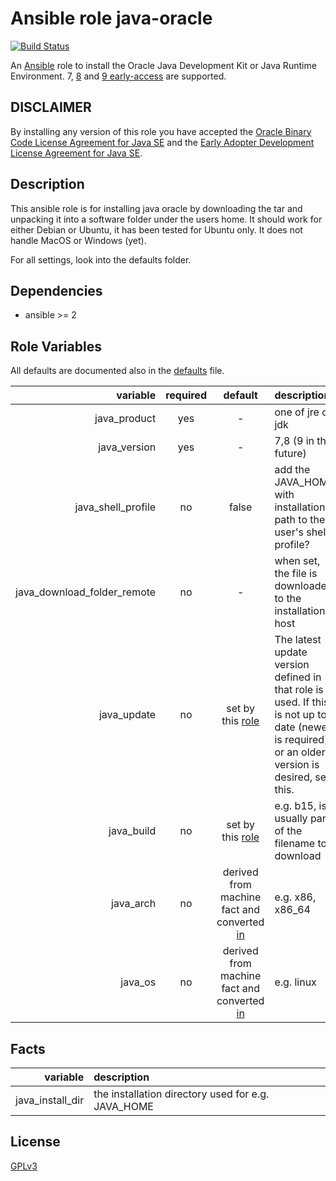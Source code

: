Ansible role java-oracle
========================

[![Build Status](https://travis-ci.org/nwoetzel/ansible-role-java-oracle.svg?branch=master)](https://travis-ci.org/nwoetzel/ansible-role-java-oracle)

An [Ansible](http://www.ansible.com) role to install the  Oracle Java Development Kit or Java Runtime Environment. 7, [8](http://www.oracle.com/technetwork/java/javase/downloads/index.html) and [9 early-access](https://jdk9.java.net/download/) are supported.

## DISCLAIMER

By installing any version of this role you have accepted the [Oracle Binary Code License Agreement for Java SE](http://www.oracle.com/technetwork/java/javase/terms/license/index.html) and the [Early Adopter Development License Agreement for Java SE](http://www.oracle.com/technetwork/licenses/ea-license-noexhibits-1938914.html).

## Description

This ansible role is for installing java oracle by downloading the tar and unpacking it into a software folder under the users home.
It should work for either Debian or Ubuntu, it has been tested for Ubuntu only.
It does not handle MacOS or Windows (yet).

For all settings, look into the defaults folder.

## Dependencies

- ansible >= 2

## Role Variables

All defaults are documented also in the [defaults](defaults/main.yml) file.

| variable | required | default | description |
|--:|:-:|:-:|:--|
| java_product | yes | - | one of jre or jdk |
| java_version | yes | - | 7,8 (9 in the future) |
| java_shell_profile | no | false | add the JAVA_HOME with installation path to the user's shell profile? |
| java_download_folder_remote | no | - | when set, the file is downloaded to the installation host |
| java_update | no | set by this [role](vars/main.yml) | The latest update version defined in that role is used. If this is not up to date (newer is required), or an older version is desired, set this. |
| java_build | no | set by this [role](vars/main.yml) | e.g. b15, is usually part of the filename to download |
| java_arch | no | derived from machine fact and converted [in](tasks/set_vars.yml) | e.g. x86, x86_64 |
| java_os | no | derived from machine fact and converted [in](tasks/set_vars.yml) | e.g. linux |

## Facts

| variable | description |
|---:|:---|
| java_install_dir | the installation directory used for e.g. JAVA_HOME |

## License

[GPLv3](https://tldrlegal.com/license/gnu-general-public-license-v3-%28gpl-3%29)
